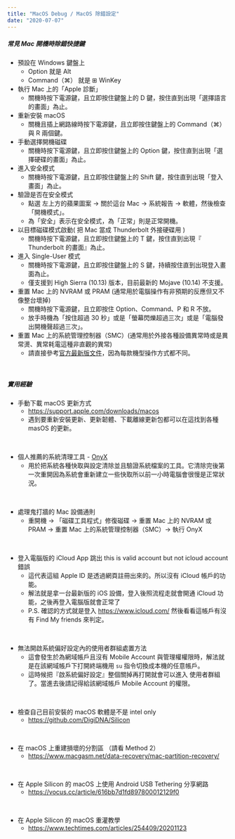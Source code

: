 ```yaml
---
title: "MacOS Debug / MacOS 除錯設定"
date: "2020-07-07"
---
```


##### 常見 Mac 開機時除錯快捷鍵

* 預設在 Windows 鍵盤上
    * Option 就是 Alt
    * Command（⌘） 就是 ⊞ WinKey
* 執行 Mac 上的「Apple 診斷」
    * 關機時按下電源鍵，且立即按住鍵盤上的 D 鍵，按住直到出現「選擇語言的畫面」為止。
* 重新安裝 macOS 
    * 關機且插上網路線時按下電源鍵，且立即按住鍵盤上的 Command（⌘）與 R 兩個鍵。
* 手動選擇開機磁碟
    * 關機時按下電源鍵，且立即按住鍵盤上的 Option 鍵，按住直到出現「選擇硬碟的畫面」為止。
* 進入安全模式
    * 關機時按下電源鍵，且立即按住鍵盤上的 Shift 鍵，按住直到出現「登入畫面」為止。
* 驗證是否在安全模式
    * 點選 左上方的蘋果圖案 -> 關於這台 Mac -> 系統報告 -> 軟體，然後檢查「開機模式」。
    * 為「安全」表示在安全模式，為「正常」則是正常開機。
* 以目標磁碟模式啟動( 把 Mac 當成 Thunderbolt 外接硬碟用 ) 
    * 關機時按下電源鍵，且立即按住鍵盤上的 T 鍵，按住直到出現『 Thunderbolt 的畫面』為止。
* 進入 Single-User 模式
    * 關機時按下電源鍵，且立即按住鍵盤上的 S 鍵，持續按住直到出現登入畫面為止。
    * 僅支援到 High Sierra (10.13) 版本，目前最新的 Mojave (10.14) 不支援。
* 重置 Mac 上的 NVRAM 或 PRAM (通常用於電腦操作有非預期的反應但又不像整台壞掉)
    * 關機時按下電源鍵，且立即按住 Option、Command、P 和 R 不放。
    * 放手時機為「按住超過 30 秒」或是「螢幕閃爍超過三次」或是「電腦發出開機聲超過三次」。
* 重置 Mac 上的系統管理控制器（SMC）(通常用於外接各種設備異常時或是異常燙、異常耗電這種非直觀的異常)
    * 請直接參考[官方最新版文件](https://support.apple.com/zh-tw/HT201295)，因為每款機型操作方式都不同。

</br>

##### 實用經驗

* 手動下載 macOS 更新方式
    * https://support.apple.com/downloads/macos
    * 遇到要重新安裝更新、更新韌體、下載離線更新包都可以在這找到各種 masOS 的更新。

</br>

* 個人推薦的系統清理工具 - [OnyX](https://www.titanium-software.fr/en/onyx.html)
    * 用於把系統各種快取與設定清除並且驗證系統檔案的工具。它清除完後第一次重開因為系統會重新建立一些快取所以前一小時電腦會很慢是正常狀況。

</br>

* 處理鬼打牆的 Mac 設備通則
    * 重開機 -> 「磁碟工具程式」修復磁碟 -> 重置 Mac 上的 NVRAM 或 PRAM ->  重置 Mac 上的系統管理控制器（SMC）-> 執行 OnyX


</br>


* 登入電腦版的 iCloud App 跳出 this is valid account but not icloud account 錯誤
    * 這代表這組 Apple ID 是透過網頁註冊出來的。所以沒有 iCloud 帳戶的功能。
    * 解法就是拿一台最新版的 iOS 設備，登入後照流程走就會開通 iCloud 功能，之後再登入電腦版就會正常了
    * P.S. 確認的方式就是登入 https://www.icloud.com/ 然後看看這帳戶有沒有 Find My friends 來判定。


</br>


* 無法開啟系統偏好設定內的使用者群組處置方法
    * 這會發生於為網域帳戶且沒有 Mobile Account 與管理權權限時，解法就是在該網域帳戶下打開終端機用 `su` 指令切換成本機的任意帳戶。
    * 這時候把『啟系統偏好設定』整個關掉再打開就會可以進入 使用者群組 了。當進去後請記得給該網域帳戶 Mobile Account 的權限。


</br>

* 檢查自己目前安裝的 macOS 軟體是不是 intel only
    * https://github.com/DigiDNA/Silicon


</br>

* 在 macOS 上重建損壞的分割區 （請看 Method 2）
    * https://www.macgasm.net/data-recovery/mac-partition-recovery/


</br>

* 在 Apple Silicon 的 macOS 上使用 Android USB Tethering 分享網路
    * https://vocus.cc/article/616bb7d1fd897800012129f0


</br>

* 在 Apple Silicon 的 macOS 重灌教學
    * https://www.techtimes.com/articles/254409/20201123